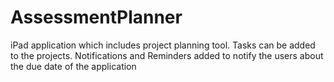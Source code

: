 # AssessmentPlanner

iPad application which includes project planning tool. Tasks can be added to the projects.
Notifications and Reminders added to notify the users about the due date of the application
